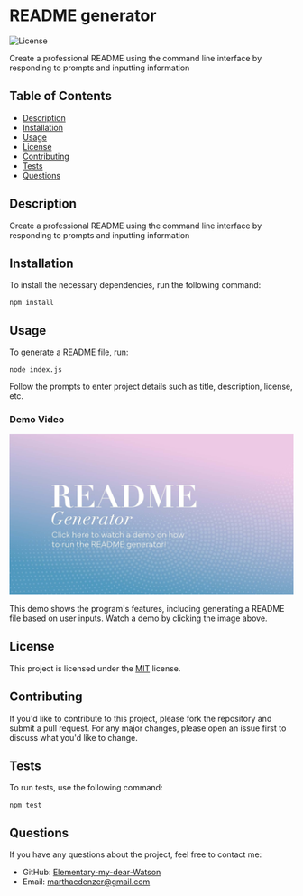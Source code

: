 # README generator

![License](https://img.shields.io/badge/License-MIT-blue.svg)

Create a professional README using the command line interface by responding to prompts and inputting information

## Table of Contents
- [Description](#description)
- [Installation](#installation)
- [Usage](#usage)
- [License](#license)
- [Contributing](#contributing)
- [Tests](#tests)
- [Questions](#questions)

## Description
Create a professional README using the command line interface by responding to prompts and inputting information

## Installation
To install the necessary dependencies, run the following command:

```
npm install
```

## Usage
To generate a README file, run:

```
node index.js
```

Follow the prompts to enter project details such as title, description, license, etc.

### Demo Video
[![Watch the demo video](./assets/images/readme-generator-image.jpg)](https://drive.google.com/file/d/15EB6v90k8K4ACCW2BGPSk0LZsDUGvozc/view?usp=sharing)

This demo shows the program's features, including generating a README file based on user inputs. Watch a demo by clicking the image above.


## License
This project is licensed under the [MIT](https://opensource.org/licenses/MIT) license.

## Contributing
If you'd like to contribute to this project, please fork the repository and submit a pull request. For any major changes, please open an issue first to discuss what you'd like to change.

## Tests
To run tests, use the following command:

```
npm test
```

## Questions
If you have any questions about the project, feel free to contact me:

- GitHub: [Elementary-my-dear-Watson](https://github.com/Elementary-my-dear-Watson)
- Email: marthacdenzer@gmail.com
